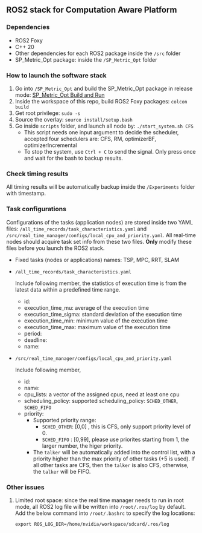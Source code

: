 ## ROS2 stack for Computation Aware Platform

### Dependencies
- ROS2 Foxy
- C++ 20
- Other dependencies for each ROS2 package inside the `/src` folder
- SP_Metric_Opt package: inside the `/SP_Metric_Opt` folder
### How to launch the software stack
1. Go into `/SP_Metric_Opt` and build the SP_Metric_Opt package in release mode: [SP_Metric_Opt Build and Run](https://github.com/zephyr06/ROS2-SP-APPs/tree/main/SP_Metric_Opt#build-and-run)
1. Inside the workspace of this repo, build ROS2 Foxy packages: `colcon build`
1. Get root privilege: `sudo -s`
1. Source the overlay: `source install/setup.bash`
1. Go inside `scripts` folder, and launch all node by: `./start_system.sh CFS`
    - This script needs one input argument to decide the scheduler, accepted four schedulers are: CFS, RM, optimizerBF, optimizerIncremental
    - To stop the system, use `Ctrl + C` to send the signal. Only press once and wait for the bash to backup results.

### Check timing results
All timing results will be automatically backup inside the `/Experiments` folder with timestamp.

### Task configurations
Configurations of the tasks (application nodes) are stored inside two YAML files: `/all_time_records/task_characteristics.yaml` and `/src/real_time_manager/configs/local_cpu_and_priority.yaml`. All real-time nodes should acquire task set info from these two files. **Only** modify these files before you launch the ROS2 stack.

- Fixed tasks (nodes or applications) names: TSP, MPC, RRT, SLAM
- `/all_time_records/task_characteristics.yaml`

    Include following member, the statistics of execution time is from the latest data within a predefined time range.
    - id:
    - execution_time_mu: average of the execution time
    - execution_time_sigma: standard deviation of the execution time
    - execution_time_min: minimum value of the execution time
    - execution_time_max: maximum value of the execution time
    - period:
    - deadline:
    - name:

- `/src/real_time_manager/configs/local_cpu_and_priority.yaml`

    Include following member, 
    - id:
    - name:
    - cpu_lists: a vector of the assigned cpus, need at least one cpu
    - scheduling_policy: supported scheduling_policy: `SCHED_OTHER`, `SCHED_FIFO`
    - priority: 
        - Supported priority range:
            - `SCHED_OTHER`: [0,0] , this is CFS, only support priority level of 0.
            - `SCHED_FIFO` : [0,99], please use priorites starting from 1, the larger number, the higer priority.
        - The `talker` will be automatically added into the control list, with a priority higher than the max priority of other tasks (+5 is used). If all other tasks are CFS, then the `talker` is also CFS, otherwise, the `talker` will be FIFO.

### Other issues
1. Limited root space: since the real time manager needs to run in root mode, all ROS2 log file will be written into `/root/.ros/log` by default. Add the below command into `/root/.bashrc` to specify the log locations:
    ```
    export ROS_LOG_DIR=/home/nvidia/workspace/sdcard/.ros/log
    ```